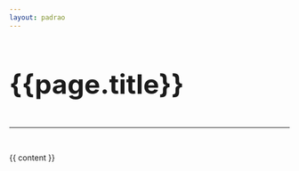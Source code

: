 ```yaml
---
layout: padrao
---
```


<section>
    <h3 class="text-center text-black mb-25" style="font-size:5vmin;">
        {{page.title}}
    </h3>
</section>
<hr/><br/>
<section>
    <div class="container">
        <div class="text-justify text-black">
            <p>
                {{ content }}
            </p>
        </div>
    </div>
</section>
